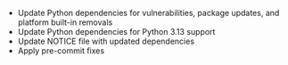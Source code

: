
* Update Python dependencies for vulnerabilities, package updates, and platform built-in removals
* Update Python dependencies for Python 3.13 support
* Update NOTICE file with updated dependencies
* Apply pre-commit fixes

